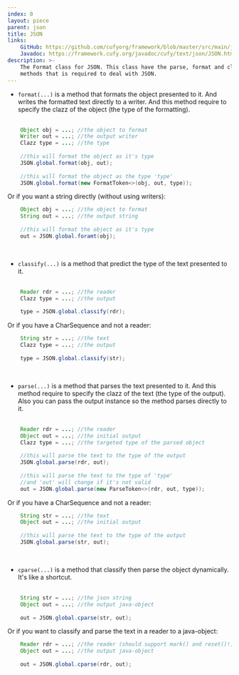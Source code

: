 ```yaml
---
index: 0
layout: piece
parent: json
title: JSON
links:
    GitHub: https://github.com/cufyorg/framework/blob/master/src/main/java/cufy/text/json/JSON.java
    Javadoc: https://framework.cufy.org/javadoc/cufy/text/json/JSON.html
description: >-
    The Format class for JSON. This class have the parse, format and classify
    methods that is required to deal with JSON.
---
```


- `format(...)` is a method that formats the object presented to it. And
writes the formatted text directly to a writer. And this method require to
specify the clazz of the object (the type of the formatting).
<br><br>
```java 
    Object obj = ...; //the object to format
    Writer out = ...; //the output writer
    Clazz type = ...; //the type
    
    //this will format the object as it's type
    JSON.global.format(obj, out);
    
    //this will format the object as the type 'type'
    JSON.global.format(new FormatToken<>(obj, out, type));
```
Or if you want a string directly (without using writers):
<br>
```java 
    Object obj = ...; //the object to format
    String out = ...; //the output string
    
    //this will format the object as it's type
    out = JSON.global.foramt(obj);
```
<br>

- `classify(...)` is a method that predict the type of the text presented to it.
<br><br>
```java 
    Reader rdr = ...; //the reader
    Clazz type = ...; //the output
    
    type = JSON.global.classify(rdr);
```
Or if you have a CharSequence and not a reader:
<br>
```java 
    String str = ...; //the text
    Clazz type = ...; //the output
    
    type = JSON.global.classify(str);
```
<br>

- `parse(...)` is a method that parses the text presented to it. And this
method require to specify the clazz of the text (the type of the output).
Also you can pass the output instance so the method parses directly to it.
<br><br>
```java 
    Reader rdr = ...; //the reader
    Object out = ...; //the initial output
    Clazz type = ...; //the targeted type of the parsed object
    
    //this will parse the text to the type of the output
    JSON.global.parse(rdr, out);
    
    //this will parse the text to the type of 'type'
    //and 'out' will change if it's not valid
    out = JSON.global.parse(new ParseToken<>(rdr, out, type));
```
Or if you have a CharSequence and not a reader:
<br>
```java 
    String str = ...; //the text
    Object out = ...; //the initial output
    
    //this will parse the text to the type of the output
    JSON.global.parse(str, out);
```
<br>

- `cparse(...)` is a method that classify then parse the object dynamically.
It's like a shortcut.
<br><br>
```java 
    String str = ...; //the json string
    Object out = ...; //the output java-object
    
    out = JSON.global.cparse(str, out);
```
Or if you want to classify and parse the text in a reader to a java-object:
<br>
```java 
    Reader rdr = ...; //the reader (should support mark() and reset()!)
    Object out = ...; //the output java-object
    
    out = JSON.global.cparse(rdr, out);
```
